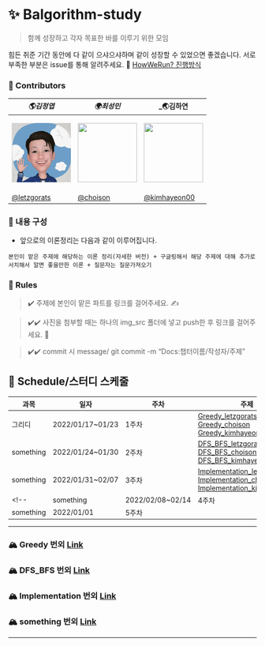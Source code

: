 # ✨ Balgorithm-study

> 함께 성장하고 각자 목표한 바를 이루기 위한 모임

힘든 취준 기간 동안에 다 같이 으샤으샤하며 같이 성장할 수 있었으면 좋겠습니다. 서로 부족한 부분은 issue를 통해 알려주세요. 🙂
[HowWeRun? 진행방식](info/README.md)

### 💫 Contributors

| **_🌎김정엽_**                                                                              | **_🌍최성민_**                                     | **_🌏김하연**                                                                              
| ------------------------------------------------------------------------------------------- | -------------------------------------------------- | ------------------------------------------------------------------------------------------- | 
| <p align="center"><img src="img/letzgorats_imoz.jpg" height="120" width="120" align-item="center"></p> |  <p align="center"><img src="img/imoz.png" height="120" width="120" align-item="center"></p>                                                  | <p align="center"><img src="img/lhd.jpeg" height="120" width="120" align-item="center"></p> | <p align="center"><img src="img/hhj.jpg" height="120" width="120" align-item="center"></p> |
| [@letzgorats](https://github.com/letzgorats)                                            | [@choison](https://github.com/choison) | [@kimhayeon00](https://github.com/kimhayeon00)                                              | 


### 📣 내용 구성

- 앞으로의 이론정리는 다음과 같이 이루어집니다.

```본인이 맡은 주제에 해당하는 이론 정리(자세한 버전) + 구글링해서 해당 주제에 대해 추가로 서치해서 알면 좋을만한 이론 + 질문자는 질문가져오기 ```


### 👊 Rules

> ✔️ 주제에 본인이 맡은 파트를 링크를 걸어주세요. ✍️

> ✔️✔️ 사진을 첨부할 때는 하나의 img_src 폴더에 넣고 push한 후 링크를 걸어주세요. 🧚

> ✔️✔️ commit 시 message/ git commit -m “Docs:챕터이름/작성자/주제”



## 👊 Schedule/스터디 스케줄

| **과목** | **일자** | **주차** | **주제**|
| ------------- | ---------- | -------- | ---------------------------------------------------------------------------------------------------------------------------------------| 
| 그리디    | 2022/01/17~01/23 | 1주차    | [Greedy_letzgorats](/Greedy/Greedy.md)<br>[Greedy_choison](choison/Greedy/Greedy.md)<br> [Greedy_kimhayeon00](kimhayeon00/Greedy/Greedy.md)<br>|
|something | 2022/01/24~01/30 | 2주차 | [DFS_BFS_letzgorats](letzgorats/DFS_BFS/DFS_BFS.md)<br>[DFS_BFS_choison](choison/DFS_BFS/DFS_BFS.md)<br>[DFS_BFS_kimhayeon00](kimhayeon00/DFS_BFS/DFS_BFS.md)<br>|
| something      | 2022/01/31~02/07 | 3주차   | [Implementation_letzgorats](letzgorats/Implementation/Implementation.md)<br>[Implementation_choison](choison//Implementation/Implementation.md)<br>[Implementation_kimhayeon00](kimhayeon00/Implementation/Implementation.md)<br>|
<!-- | something      | 2022/02/08~02/14 | 4주차   ||
| something  | 2022/01/01 | 5주차   ||  -->


---

### 🏔 Greedy 번외 [Link](Greedy)

### 🏔 DFS_BFS 번외 [Link](DFS_BFS)

### 🏔 Implementation 번외 [Link](Implementation)

### 🏔 something 번외 [Link](something)

---
